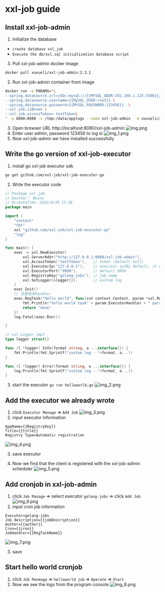 # xxl-job guide

## Install xxl-job-admin

1. Initialize the database

- ``create database xxl_job``
- ``Execute the db/xxl.sql initialization database script``

3. Pull xxl-job-admin docker image

```bash
docker pull xuxueli/xxl-job-admin:2.3.1
```

2. Run xxl-job-admin container from image

```bash
docker run -e PARAMS="\
--spring.datasource.url=jdbc:mysql://{{MYSQL_ADDR:192.168.1.125:3306}}/xxl_job?useUnicode=true&characterEncoding=UTF-8 \
--spring.datasource.username={{MySQL_USER:root}} \
--spring.datasource.password={{MYSQL_PASSWORD:123456}}  \
--xxl.job.i18n=en \
--xxl.job.accessToken= testToken\
" -p 8080:8080 -v /tmp:/data/applogs --name xxl-job-admin  -d xuxueli/xxl-job-admin:2.3.1
```

3. Open browser URL http://localhost:8080/xxl-job-admin
   ![img.png](images/img.png)
4. Enter user admin, password 123456 to log in
   ![img_1.png](images/img_1.png)
5. Now xxl-job-admin we have installed successfully

## Write the go version of xxl-job-executor

1. install go xxl-job executor sdk

``` bash
go get github.com/xxl-job/xxl-job-executor-go
```

2. Write the executor code

```go
// Package xxl_job
// @author： Boice
// @createTime：2022/9/29 17:38
package main

import (
	"context"
	"fmt"
	xxl "github.com/xxl-job/xxl-job-executor-go"
	"log"
)

func main() {
	exec := xxl.NewExecutor(
		xxl.ServerAddr("http://127.0.0.1:8080/xxl-job-admin"),
		xxl.AccessToken("testToken"),   // token (default null)
		xxl.ExecutorIp("127.0.0.1"),    // executor ip(By default, it will be automatically obtained)
		xxl.ExecutorPort("9999"),       // default 9999
		xxl.RegistryKey("golang-jobs"), // job name
		xxl.SetLogger(&logger{}),       // custom log
	)
	exec.Init()
	// 注册任务handler
	exec.RegTask("hello world", func(cxt context.Context, param *xxl.RunReq) (msg string) {
		fmt.Println("hello world task" + param.ExecutorHandler + " param：" + param.ExecutorParams + " log_id:" + xxl.Int64ToStr(param.LogID))
		return "done"
	})
	log.Fatal(exec.Run())

}

// xxl.Logger impl
type logger struct{}

func (l *logger) Info(format string, a ...interface{}) {
	fmt.Println(fmt.Sprintf("custom log - "+format, a...))
}

func (l *logger) Error(format string, a ...interface{}) {
	log.Println(fmt.Sprintf("custom log - "+format, a...))
}

```

3. start the executor
   ``go run helloworld.go``
   ![img_2.png](images/img_2.png)

## Add the executor we already wrote

1. click ``Executor Manage`` => ``Add Job``
   ![img_3.png](images/img_3.png)
2. input executor information

```
AppName={{RegistryKey}}
Title={{title}}
Registry Type=Automatic registration 
```

![img_4.png](images/img_4.png)

3. save executor

4. Now we find that the client is registered with the xxl-job-admin scheduler
   ![img_5.png](images/img_5.png)

## Add cronjob in xxl-job-admin

1. click `Job Manage` => select executor `golang-jobs` => click `Add Job`
   ![img_6.png](images/img_6.png)
2. input cron job information

```
Executor=golang-jobs
Job description={{jobDescription}}
Author={{author}}
Cron={{cron}}
JobHandler={{RegTaskName}}
```

![img_7.png](images/img_7.png)

3. save

## Start hello world cronjob
1. click `Job Manmage` => `helloworld job` => `Operate` => `Start`
2. Now we see the logs from the program console
![img_8.png](images/img_8.png)